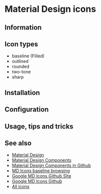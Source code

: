 # Material Design icons

## Information

## Icon types

* baseline (Filled)
* outlined
* rounded
* two-tone
* sharp

## Installation

## Configuration

## Usage, tips and tricks

## See also

* [Material Design](https://material.io/)
* [Material Design Components](https://material.io/components)
* [Material Design Components in Github](https://github.com/material-components)
* [MD Icons baseline browsing](https://material.io/resources/icons/?style=baseline)
* [Google MD Icons Github SIte](https://google.github.io/material-design-icons/)
* [Google MD Icons Github](https://github.com/google/material-design-icons)
* [All icons](https://github.com/google/material-design-icons/releases/download/3.0.1/material-design-icons-3.0.1.zip)
